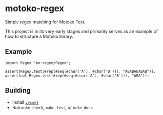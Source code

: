 # motoko-regex

Simple regex matching for Motoko Text.

This project is in its very early stages and primarily serves as an example
of how to structure a Motoko library.

## Example
```motoko
import Regex "mo:regex/Regex";

assert(Regex.test(#rep(#seq(#char('A'), #char('B'))), "ABABABABAB"));
assert(not Regex.test(#rep(#seq(#char('A'), #char('B'))), "ABA"));
```

## Building

- Install [`vessel`](https://github.com/dfinity/vessel)
- Run `make check`, `make test`, or `make docs`
